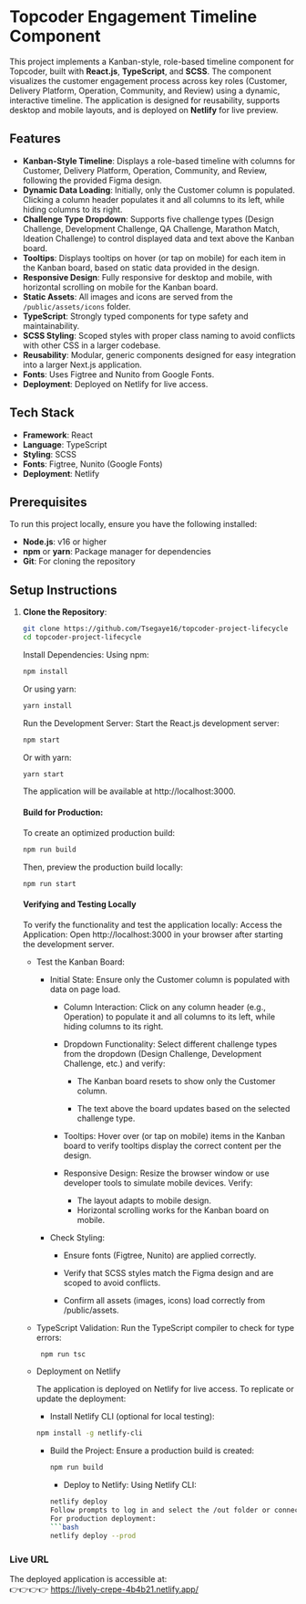 # Topcoder Engagement Timeline Component

This project implements a Kanban-style, role-based timeline component for Topcoder, built with **React.js**, **TypeScript**, and **SCSS**. The component visualizes the customer engagement process across key roles (Customer, Delivery Platform, Operation, Community, and Review) using a dynamic, interactive timeline. The application is designed for reusability, supports desktop and mobile layouts, and is deployed on **Netlify** for live preview.

## Features

- **Kanban-Style Timeline**: Displays a role-based timeline with columns for Customer, Delivery Platform, Operation, Community, and Review, following the provided Figma design.
- **Dynamic Data Loading**: Initially, only the Customer column is populated. Clicking a column header populates it and all columns to its left, while hiding columns to its right.
- **Challenge Type Dropdown**: Supports five challenge types (Design Challenge, Development Challenge, QA Challenge, Marathon Match, Ideation Challenge) to control displayed data and text above the Kanban board.
- **Tooltips**: Displays tooltips on hover (or tap on mobile) for each item in the Kanban board, based on static data provided in the design.
- **Responsive Design**: Fully responsive for desktop and mobile, with horizontal scrolling on mobile for the Kanban board.
- **Static Assets**: All images and icons are served from the `/public/assets/icons` folder.
- **TypeScript**: Strongly typed components for type safety and maintainability.
- **SCSS Styling**: Scoped styles with proper class naming to avoid conflicts with other CSS in a larger codebase.
- **Reusability**: Modular, generic components designed for easy integration into a larger Next.js application.
- **Fonts**: Uses Figtree and Nunito from Google Fonts.
- **Deployment**: Deployed on Netlify for live access.

## Tech Stack

- **Framework**: React
- **Language**: TypeScript
- **Styling**: SCSS
- **Fonts**: Figtree, Nunito (Google Fonts)
- **Deployment**: Netlify

## Prerequisites

To run this project locally, ensure you have the following installed:

- **Node.js**: v16 or higher
- **npm** or **yarn**: Package manager for dependencies
- **Git**: For cloning the repository

## Setup Instructions

1.  **Clone the Repository**:

    ```bash
    git clone https://github.com/Tsegaye16/topcoder-project-lifecycle
    cd topcoder-project-lifecycle
    ```

    Install Dependencies:
    Using npm:

    ```bash
    npm install
    ```

    Or using yarn:

    ```bash
    yarn install
    ```

    Run the Development Server:
    Start the React.js development server:

    ```bash
    npm start
    ```

    Or with yarn:

    ```bash
    yarn start
    ```

    The application will be available at http://localhost:3000.

    #### Build for Production:

    To create an optimized production build:

    ```bash
    npm run build
    ```

    Then, preview the production build locally:

    ```bash
    npm run start
    ```

    #### Verifying and Testing Locally

    To verify the functionality and test the application locally:
    Access the Application:
    Open http://localhost:3000 in your browser after starting the development server.

    - Test the Kanban Board:

      - Initial State: Ensure only the Customer column is populated with data on page load.

        - Column Interaction: Click on any column header (e.g., Operation) to populate it and all columns to its left, while hiding columns to its right.

        - Dropdown Functionality: Select different challenge types from the dropdown (Design Challenge, Development Challenge, etc.) and verify:

          - The Kanban board resets to show only the Customer column.

          - The text above the board updates based on the selected challenge type.

        - Tooltips: Hover over (or tap on mobile) items in the Kanban board to verify tooltips display the correct content per the design.

        - Responsive Design: Resize the browser window or use developer tools to simulate mobile devices. Verify:

          - The layout adapts to mobile design.
          - Horizontal scrolling works for the Kanban board on mobile.

      - Check Styling:

        - Ensure fonts (Figtree, Nunito) are applied correctly.

        - Verify that SCSS styles match the Figma design and are scoped to avoid conflicts.

        - Confirm all assets (images, icons) load correctly from /public/assets.

    - TypeScript Validation:
      Run the TypeScript compiler to check for type errors:
      ```bash
       npm run tsc
      ```
    - Deployment on Netlify

      The application is deployed on Netlify for live access. To replicate or update the deployment:

      - Install Netlify CLI (optional for local testing):

      ```bash
      npm install -g netlify-cli
      ```

      - Build the Project:
        Ensure a production build is created:
        ```bash
        npm run build
        ```
        - Deploy to Netlify:
          Using Netlify CLI:
        ````bash
        netlify deploy
        Follow prompts to log in and select the /out folder or connect to a Netlify site.
        For production deployment:
        ```bash
        netlify deploy --prod
        ````

### Live URL

The deployed application is accessible at:  
 👉👉👉👉 https://lively-crepe-4b4b21.netlify.app/

